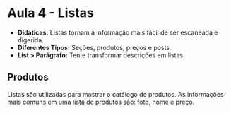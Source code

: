 # Aula 4 - Listas

* **Didáticas:** Listas tornam a informação mais fácil de ser escaneada e digerida.
* **Diferentes Tipos:** Seções, produtos, preços e posts.
* **List > Parágrafo:** Tente transformar descrições em listas.

## Produtos

Listas são utilizadas para mostrar o catálogo de produtos. As informações mais comuns em uma lista de produtos são: foto, nome e preço.